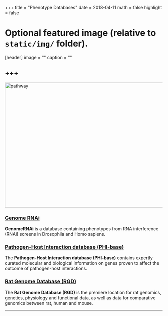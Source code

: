 +++
title = "Phenotype Databases"
date = 2018-04-11
math = false
highlight = false

# Optional featured image (relative to `static/img/` folder).
[header]
image = ""
caption = ""


+++
---

<img src="/img/database/Phenotype.jpg" width= "600" height="400" alt="pathway" align="center">

### [Genome RNAi](http://www.genomernai.org/)

**GenomeRNAi** is a database containing phenotypes from RNA interference (RNAi) screens in Drosophila and Homo sapiens.

### [Pathogen-Host Interaction database (PHI-base)](http://www.phi-base.org/) 

The **Pathogen-Host Interaction database (PHI-base)** contains expertly curated molecular and biological information on genes proven to affect the outcome of pathogen-host interactions.

### [Rat Genome Database (RGD)](https://rgd.mcw.edu/) 

The **Rat Genome Database (RGD)** is the premiere location for rat genomics, genetics, physiology and functional data, as well as data for comparative genomics between rat, human and mouse.



---




             